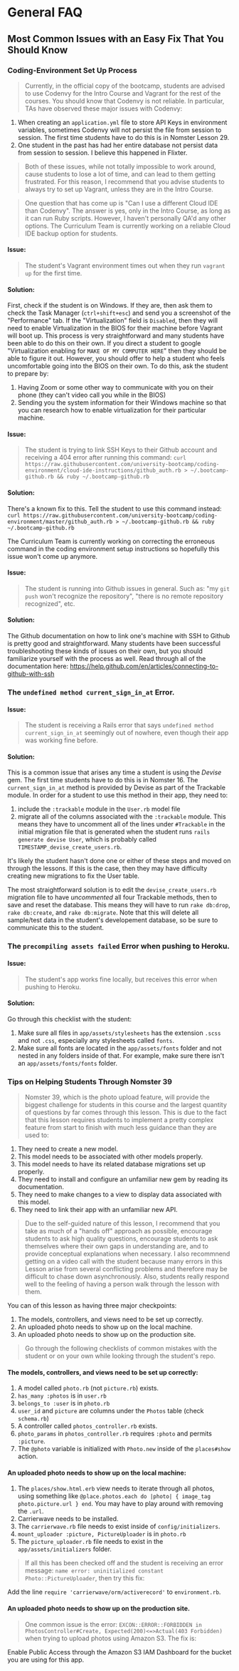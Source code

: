 # General FAQ

## Most Common Issues with an Easy Fix That You Should Know

### Coding-Environment Set Up Process
> Currently, in the official copy of the bootcamp, students are advised to use Codenvy for the Intro Course and Vagrant for the rest of the courses. You should know that Codenvy is not reliable. In particular, TAs have observed these major issues with Codenvy:

1. When creating an `application.yml` file to store API Keys in environment variables, sometimes Codenvy will not persist the file from session to session. The first time students have to do this is in Nomster Lesson 29.
2. One student in the past has had her entire database not persist data from session to session. I believe this happened in Flixter.

> Both of these issues, while not totally impossible to work around, cause students to lose a lot of time, and can lead to them getting frustrated. For this reason, I recommend that you advise students to always try to set up Vagrant, unless they are in the Intro Course.

> One question that has come up is "Can I use a different Cloud IDE than Codenvy". The answer is yes, only in the Intro Course, as long as it can run Ruby scripts. However, I haven't personally QA'd any other options. The Curriculum Team is currently working on a reliable Cloud IDE backup option for students.

#### Issue:
> The student's Vagrant environment times out when they run `vagrant up` for the first time.

#### Solution:
First, check if the student is on Windows. If they are, then ask them to check the Task Manager (`ctrl+shift+esc`) and send you a screenshot of the "Performance" tab. If the "Virtualization" field is `Disabled`, then they will need to enable Virtualization in the BIOS for their machine before Vagrant will boot up. This process is very straightforward and many students have been able to do this on their own. If you direct a student to google "Virtualization enabling for `MAKE OF MY COMPUTER HERE`" then they should be able to figure it out. However, you should offer to help a student who feels uncomfortable going into the BIOS on their own. To do this, ask the student to prepare by:
1. Having Zoom or some other way to communicate with you on their phone (they can't video call you while in the BIOS)
2. Sending you the system information for their Windows machine so that you can research how to enable virtualization for their particular machine.

#### Issue:
> The student is trying to link SSH Keys to their Github account and receiving a 404 error after running this command: `curl https://raw.githubusercontent.com/university-bootcamp/coding-environment/cloud-ide-instructions/github_auth.rb > ~/.bootcamp-github.rb && ruby ~/.bootcamp-github.rb
`

#### Solution:
There's a known fix to this. Tell the student to use this command instead: `curl https://raw.githubusercontent.com/university-bootcamp/coding-environment/master/github_auth.rb > ~/.bootcamp-github.rb && ruby ~/.bootcamp-github.rb`

The Curriculum Team is currently working on correcting the erroneous command in the coding environment setup instructions so hopefully this issue won't come up anymore.

#### Issue:
> The student is running into Github issues in general. Such as: "my `git push` won't recognize the repository", "there is no remote repository recognized", etc.

#### Solution:
The Github documentation on how to link one's machine with SSH to Github is pretty good and straightforward. Many students have been successful troubleshooting these kinds of issues on their own, but you should familiarize yourself with the process as well. Read through all of the documentation here: https://help.github.com/en/articles/connecting-to-github-with-ssh

### The `undefined method current_sign_in_at` Error.

#### Issue:
> The student is receiving a Rails error that says `undefined method current_sign_in_at` seemingly out of nowhere, even though their app was working fine before.

#### Solution:
This is a common issue that arises any time a student is using the *Devise* gem. The first time students have to do this is in Nomster 16. The `current_sign_in_at` method is provided by Devise as part of the Trackable module. In order for a student to use this method in their app, they need to:

1. include the `:trackable` module in the `User.rb` model file
2. migrate all of the columns associated with the `:trackable` module. This means they have to uncomment all of the lines under `#Trackable` in the initial migration file that is generated when the student runs `rails generate devise User`, which is probably called `TIMESTAMP_devise_create_users.rb`.

It's likely the student hasn't done one or either of these steps and moved on through the lessons. If this is the case, then they may have difficulty creating new migrations to fix the User table.

The most straightforward solution is to edit the `devise_create_users.rb` migration file to have *uncommented* all four Trackable methods, then to save and reset the database. This means they will have to run `rake db:drop`, `rake db:create`, and `rake db:migrate`. Note that this will delete all sample/test data in the student's developement database, so be sure to communicate this to the student.

### The `precompiling assets failed` Error when pushing to Heroku.

#### Issue:
> The student's app works fine locally, but receives this error when pushing to Heroku.

#### Solution:
Go through this checklist with the student:
1. Make sure all files in `app/assets/stylesheets` has the extension `.scss` and not `.css`, especially any stylesheets called `fonts`.
2. Make sure all fonts are located in the `app/assets/fonts` folder and not nested in any folders inside of that. For example, make sure there isn't an `app/assets/fonts/fonts` folder.

### Tips on Helping Students Through Nomster 39
> Nomster 39, which is the photo upload feature, will provide the biggest challenge for students in this course and the largest quantity of questions by far comes through this lesson. This is due to the fact that this lesson requires students to implement a pretty complex feature from start to finish with much less guidance than they are used to:
1. They need to create a new model.
2. This model needs to be associated with other models properly.
3. This model needs to have its related database migrations set up properly.
4. They need to install and configure an unfamiliar new gem by reading its documentation.
5. They need to make changes to a view to display data associated with this model.
6. They need to link their app with an unfamiliar new API.

> Due to the self-guided nature of this lesson, I recommend that you take as much of a "hands off" approach as possible, encourage students to ask high quality questions, encourage students to ask themselves where their own gaps in understanding are, and to provide conceptual explanations when necessary. I also recommnend getting on a video call with the student because many errors in this Lesson arise from several conflicting problems and therefore may be difficult to chase down asynchronously. Also, students really respond well to the feeling of having a person walk through the lesson with them.

You can of this lesson as having three major checkpoints:
1. The models, controllers, and views need to be set up correctly.
2. An uploaded photo needs to show up on the local machine.
3. An uploaded photo needs to show up on the production site.

> Go through the following checklists of common mistakes with the student or on your own while looking through the student's repo.

#### The models, controllers, and views need to be set up correctly:

1. A model called `photo.rb` (not `picture.rb`) exists.
2. `has_many :photos` is in `user.rb`
3. `belongs_to :user` is in `photo.rb`
4. `user_id` and `picture` are columns under the `Photos` table (check `schema.rb`)
5. A controller called `photos_controller.rb` exists.
6. `photo_params` in `photos_controller.rb` requires `:photo` and permits `:picture`.
7. The `@photo` variable is initialized with `Photo.new` inside of the `places#show` action.

#### An uploaded photo needs to show up on the local machine:

1. The `places/show.html.erb` view needs to iterate through all photos, using something like `@place.photos.each do |photo| { image_tag photo.picture.url } end`. You may have to play around with removing the `.url`.
2. Carrierwave needs to be installed.
3. The `carrierwave.rb` file needs to exist inside of `config/initializers`.
4. `mount_uploader :picture, PictureUploader` is in `photo.rb`
5. The `picture_uploader.rb` file needs to exist in the `app/assets/initializers` folder.

> If all this has been checked off and the student is receiving an error message: `name error: uninitialized constant Photo::PictureUploader`, then try this fix:

Add the line `require 'carrierwave/orm/activerecord'` to `environment.rb`.

#### An uploaded photo needs to show up on the production site.

> One common issue is the error: `EXCON::ERROR::FORBIDDEN in PhotosController#Create, Expected(200)<=>Actual(403 Forbidden)` when trying to upload photos using Amazon S3. The fix is:

Enable Public Access through the Amazon S3 IAM Dashboard for the bucket you are using for this app.
